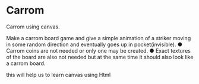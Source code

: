 # Carrom
Carrom using canvas.


Make a carrom board game and give a simple animation of a
striker moving in some random direction and eventually goes up in pocket(invisible).
● Carrom coins are not needed or only one may be created.
● Exact textures of the board are also not needed but at the same time it should also look
like a carrom board.

this will help us to learn canvas using Html

